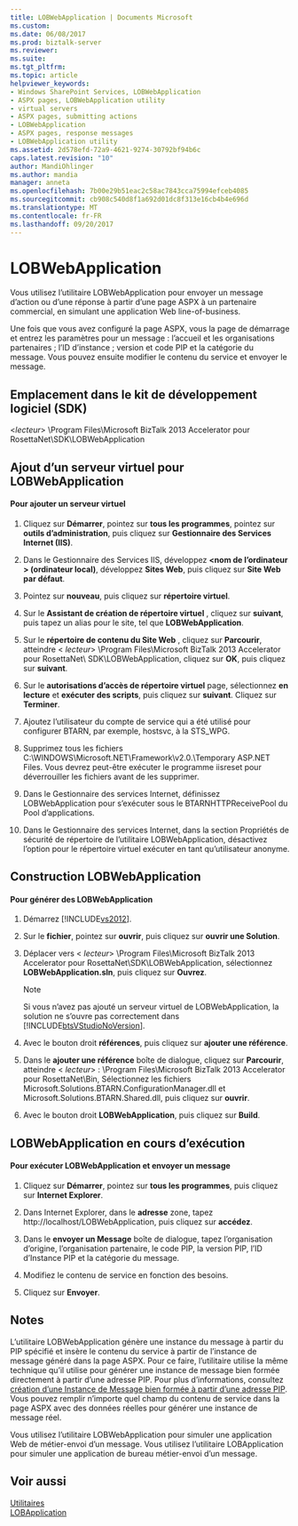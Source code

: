 ```yaml
---
title: LOBWebApplication | Documents Microsoft
ms.custom: 
ms.date: 06/08/2017
ms.prod: biztalk-server
ms.reviewer: 
ms.suite: 
ms.tgt_pltfrm: 
ms.topic: article
helpviewer_keywords:
- Windows SharePoint Services, LOBWebApplication
- ASPX pages, LOBWebApplication utility
- virtual servers
- ASPX pages, submitting actions
- LOBWebApplication
- ASPX pages, response messages
- LOBWebApplication utility
ms.assetid: 2d578efd-72a9-4621-9274-30792bf94b6c
caps.latest.revision: "10"
author: MandiOhlinger
ms.author: mandia
manager: anneta
ms.openlocfilehash: 7b00e29b51eac2c58ac7843cca75994efceb4085
ms.sourcegitcommit: cb908c540d8f1a692d01dc8f313e16cb4b4e696d
ms.translationtype: MT
ms.contentlocale: fr-FR
ms.lasthandoff: 09/20/2017
---
```

# <a name="lobwebapplication"></a>LOBWebApplication
Vous utilisez l’utilitaire LOBWebApplication pour envoyer un message d’action ou d’une réponse à partir d’une page ASPX à un partenaire commercial, en simulant une application Web line-of-business.  
  
 Une fois que vous avez configuré la page ASPX, vous la page de démarrage et entrez les paramètres pour un message : l’accueil et les organisations partenaires ; l’ID d’instance ; version et code PIP et la catégorie du message. Vous pouvez ensuite modifier le contenu du service et envoyer le message.  
  
## <a name="location-in-sdk"></a>Emplacement dans le kit de développement logiciel (SDK)  
 \<*lecteur*> \Program Files\Microsoft BizTalk 2013 Accelerator pour RosettaNet\SDK\LOBWebApplication  
  
## <a name="adding-a-virtual-server-for-lobwebapplication"></a>Ajout d’un serveur virtuel pour LOBWebApplication  
  
#### <a name="to-add-a-virtual-server"></a>Pour ajouter un serveur virtuel  
  
1.  Cliquez sur **Démarrer**, pointez sur **tous les programmes**, pointez sur **outils d’administration**, puis cliquez sur **Gestionnaire des Services Internet (IIS)**.  
  
2.  Dans le Gestionnaire des Services IIS, développez  **\<nom de l’ordinateur > (ordinateur local)**, développez **Sites Web**, puis cliquez sur **Site Web par défaut**.  
  
3.  Pointez sur **nouveau**, puis cliquez sur **répertoire virtuel**.  
  
4.  Sur le **Assistant de création de répertoire virtuel** , cliquez sur **suivant**, puis tapez un alias pour le site, tel que **LOBWebApplication**.  
  
5.  Sur le **répertoire de contenu du Site Web** , cliquez sur **Parcourir**, atteindre \< *lecteur*> \Program Files\Microsoft BizTalk 2013 Accelerator pour RosettaNet\ SDK\LOBWebApplication, cliquez sur **OK**, puis cliquez sur **suivant**.  
  
6.  Sur le **autorisations d’accès de répertoire virtuel** page, sélectionnez **en lecture** et **exécuter des scripts**, puis cliquez sur **suivant**. Cliquez sur **Terminer**.  
  
7.  Ajoutez l’utilisateur du compte de service qui a été utilisé pour configurer BTARN, par exemple, hostsvc, à la STS_WPG.  
  
8.  Supprimez tous les fichiers C:\WINDOWS\Microsoft.NET\Framework\v2.0.\Temporary ASP.NET Files. Vous devrez peut-être exécuter le programme iisreset pour déverrouiller les fichiers avant de les supprimer.  
  
9. Dans le Gestionnaire des services Internet, définissez LOBWebApplication pour s’exécuter sous le BTARNHTTPReceivePool du Pool d’applications.  
  
10. Dans le Gestionnaire des services Internet, dans la section Propriétés de sécurité de répertoire de l’utilitaire LOBWebApplication, désactivez l’option pour le répertoire virtuel exécuter en tant qu’utilisateur anonyme.  
  
## <a name="building-lobwebapplication"></a>Construction LOBWebApplication  
  
#### <a name="to-build-lobwebapplication"></a>Pour générer des LOBWebApplication  
  
1.  Démarrez [!INCLUDE[vs2012](../../includes/vs2012-md.md)].  
  
2.  Sur le **fichier**, pointez sur **ouvrir**, puis cliquez sur **ouvrir une Solution**.  
  
3.  Déplacer vers \< *lecteur*> \Program Files\Microsoft BizTalk 2013 Accelerator pour RosettaNet\SDK\LOBWebApplication, sélectionnez **LOBWebApplication.sln**, puis cliquez sur  **Ouvrez**.  
  
    > [!NOTE]
    >  Si vous n’avez pas ajouté un serveur virtuel de LOBWebApplication, la solution ne s’ouvre pas correctement dans [!INCLUDE[btsVStudioNoVersion](../../includes/btsvstudionoversion-md.md)].  
  
4.  Avec le bouton droit **références**, puis cliquez sur **ajouter une référence**.  
  
5.  Dans le **ajouter une référence** boîte de dialogue, cliquez sur **Parcourir**, atteindre \< *lecteur*> : \Program Files\Microsoft BizTalk 2013 Accelerator pour RosettaNet\Bin, Sélectionnez les fichiers Microsoft.Solutions.BTARN.ConfigurationManager.dll et Microsoft.Solutions.BTARN.Shared.dll, puis cliquez sur **ouvrir**.  
  
6.  Avec le bouton droit **LOBWebApplication**, puis cliquez sur **Build**.  
  
## <a name="running-lobwebapplication"></a>LOBWebApplication en cours d’exécution  
  
#### <a name="to-run-lobwebapplication-and-submit-a-message"></a>Pour exécuter LOBWebApplication et envoyer un message  
  
1.  Cliquez sur **Démarrer**, pointez sur **tous les programmes**, puis cliquez sur **Internet Explorer**.  
  
2.  Dans Internet Explorer, dans le **adresse** zone, tapez http://localhost/LOBWebApplication, puis cliquez sur **accédez**.  
  
3.  Dans le **envoyer un Message** boîte de dialogue, tapez l’organisation d’origine, l’organisation partenaire, le code PIP, la version PIP, l’ID d’Instance PIP et la catégorie du message.  
  
4.  Modifiez le contenu de service en fonction des besoins.  
  
5.  Cliquez sur **Envoyer**.  
  
## <a name="remarks"></a>Notes  
 L’utilitaire LOBWebApplication génère une instance du message à partir du PIP spécifié et insère le contenu du service à partir de l’instance de message généré dans la page ASPX. Pour ce faire, l’utilitaire utilise la même technique qu’il utilise pour générer une instance de message bien formée directement à partir d’une adresse PIP. Pour plus d’informations, consultez [création d’une Instance de Message bien formée à partir d’une adresse PIP](../../adapters-and-accelerators/accelerator-rosettanet/creating-a-well-formed-message-instance-from-a-pip.md). Vous pouvez remplir n’importe quel champ du contenu de service dans la page ASPX avec des données réelles pour générer une instance de message réel.  
  
 Vous utilisez l’utilitaire LOBWebApplication pour simuler une application Web de métier-envoi d’un message. Vous utilisez l’utilitaire LOBApplication pour simuler une application de bureau métier-envoi d’un message.  
  
## <a name="see-also"></a>Voir aussi  
 [Utilitaires](../../adapters-and-accelerators/accelerator-rosettanet/utilities1.md)   
 [LOBApplication](../../adapters-and-accelerators/accelerator-rosettanet/lobapplication.md)